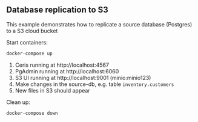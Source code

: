 ## Database replication to S3

This example demonstrates how to replicate a source database (Postgres) to a S3 cloud bucket

Start containers:

```sh
docker-compose up
```

1. Ceris running at http://localhost:4567
2. PgAdmin running at http://localhost:6060
3. S3 UI running at http://localhost:9001 (minio:minio123)
4. Make changes in the source-db, e.g. table `inventory.customers`
5. New files in S3 should appear

Clean up:

```sh
docker-compose down
```